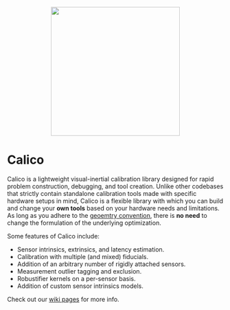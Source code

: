 <p align="center">
<img src="https://user-images.githubusercontent.com/4121640/229179345-57bafb62-6391-498c-8d01-dbe86f8d54d1.png" width="300">
</p>

# Calico

Calico is a lightweight visual-inertial calibration library designed for rapid problem construction, debugging, and tool creation. Unlike other codebases that strictly contain standalone calibration tools made with specific hardware setups in mind, Calico is a flexible library with which you can build and change your **own tools** based on your hardware needs and limitations. As long as you adhere to the [geoemtry convention](https://github.com/yangjames/Calico/wiki/Geometry-Convention), there is **no need** to change the formulation of the underlying optimization.

Some features of Calico include:
- Sensor intrinsics, extrinsics, and latency estimation.
- Calibration with multiple (and mixed) fiducials.
- Addition of an arbitrary number of rigidly attached sensors.
- Measurement outlier tagging and exclusion.
- Robustifier kernels on a per-sensor basis.
- Addition of custom sensor intrinsics models.

Check out our [wiki pages](https://github.com/yangjames/Calico/wiki) for more info.
